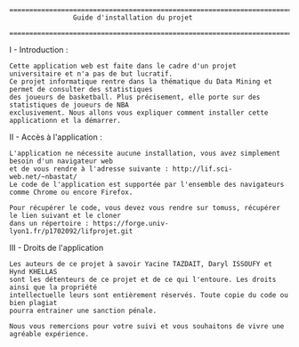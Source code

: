 		========================================================================
					Guide d'installation du projet
		========================================================================

I - Introduction :

	Cette application web est faite dans le cadre d'un projet universitaire et n'a pas de but lucratif.
	Ce projet informatique rentre dans la thématique du Data Mining et permet de consulter des statistiques
	des joueurs de basketball. Plus précisement, elle porte sur des statistiques de joueurs de NBA
	exclusivement. Nous allons vous expliquer comment installer cette applicationn et la démarrer.

II - Accès à l'application :

	L'application ne nécessite aucune installation, vous avez simplement besoin d'un navigateur web
	et de vous rendre à l'adresse suivante : http://lif.sci-web.net/~nbastat/
	Le code de l'application est supportée par l'ensemble des navigateurs comme Chrome ou encore Firefox.

	Pour récupérer le code, vous devez vous rendre sur tomuss, récupérer le lien suivant et le cloner
	dans un répertoire : https://forge.univ-lyon1.fr/p1702092/lifprojet.git

III - Droits de l'application

 	Les auteurs de ce projet à savoir Yacine TAZDAIT, Daryl ISSOUFY et Hynd KHELLAS
	sont les détenteurs de ce projet et de ce qui l'entoure. Les droits ainsi que la propriété
	intellectuelle leurs sont entièrement réservés. Toute copie du code ou bien plagiat
	pourra entrainer une sanction pénale.

	Nous vous remercions pour votre suivi et vous souhaitons de vivre une agréable expérience.